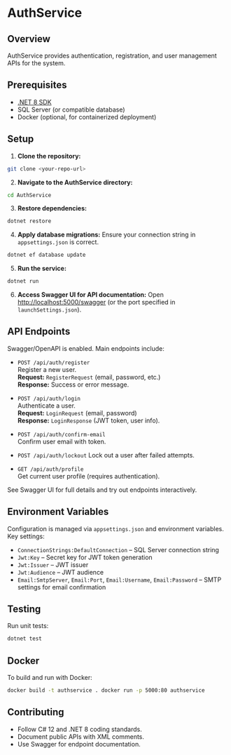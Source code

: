 # AuthService

## Overview
AuthService provides authentication, registration, and user management APIs for the system.

## Prerequisites
- [.NET 8 SDK](https://dotnet.microsoft.com/download/dotnet/8.0)
- SQL Server (or compatible database)
- Docker (optional, for containerized deployment)

## Setup

1. **Clone the repository:**
```bash
git clone <your-repo-url>
```

2. **Navigate to the AuthService directory:**
```bash	
cd AuthService
```

3. **Restore dependencies:**
```bash
dotnet restore
```

4. **Apply database migrations:**
   Ensure your connection string in `appsettings.json` is correct.
```bash
dotnet ef database update
```

5. **Run the service:**	
```bash
dotnet run
```

6. **Access Swagger UI for API documentation:**
Open [http://localhost:5000/swagger](http://localhost:5000/swagger) (or the port specified in `launchSettings.json`).

## API Endpoints

Swagger/OpenAPI is enabled. Main endpoints include:

- `POST /api/auth/register`  
Register a new user.  
**Request:** `RegisterRequest` (email, password, etc.)  
**Response:** Success or error message.

- `POST /api/auth/login`  
Authenticate a user.  
**Request:** `LoginRequest` (email, password)  
**Response:** `LoginResponse` (JWT token, user info).

- `POST /api/auth/confirm-email`  
Confirm user email with token.

- `POST /api/auth/lockout` 
Lock out a user after failed attempts.

- `GET /api/auth/profile`  
Get current user profile (requires authentication).

See Swagger UI for full details and try out endpoints interactively.

## Environment Variables

Configuration is managed via `appsettings.json` and environment variables. Key settings:

- `ConnectionStrings:DefaultConnection` – SQL Server connection string
- `Jwt:Key` – Secret key for JWT token generation
- `Jwt:Issuer` – JWT issuer
- `Jwt:Audience` – JWT audience
- `Email:SmtpServer`, `Email:Port`, `Email:Username`, `Email:Password` – SMTP settings for email confirmation

## Testing

Run unit tests:
```bash
dotnet test
```

## Docker

To build and run with Docker:
```bash
docker build -t authservice . docker run -p 5000:80 authservice
```

## Contributing

- Follow C# 12 and .NET 8 coding standards.
- Document public APIs with XML comments.
- Use Swagger for endpoint documentation.
